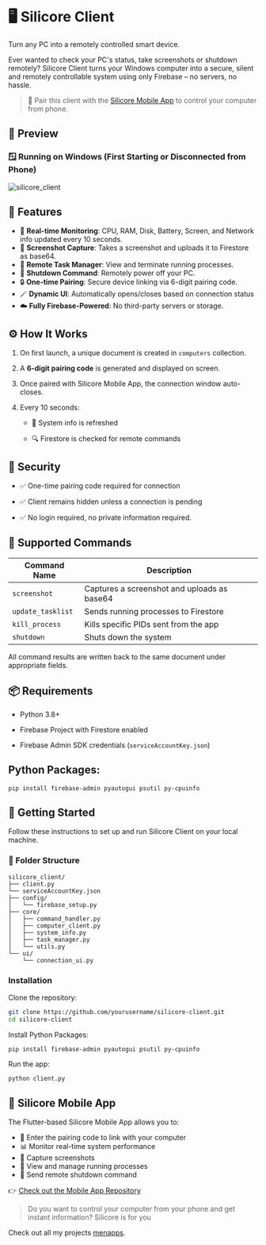 # 🖥️ Silicore Client
Turn any PC into a remotely controlled smart device.

Ever wanted to check your PC's status, take screenshots or shutdown remotely?
Silicore Client turns your Windows computer into a secure, silent and remotely controllable system using only Firebase – no servers, no hassle.

> 📱 Pair this client with the [Silicore Mobile App](https://github.com/menaca/silicore) to control your computer from phone.

## 📸 Preview

### 🪟 Running on Windows (First Starting or Disconnected from Phone)
![silicore_client](https://github.com/user-attachments/assets/88f0fa89-3798-42ef-beed-4712f30152a2)

## 🚀 Features

- 🔁 **Real-time Monitoring**: CPU, RAM, Disk, Battery, Screen, and Network info updated every 10 seconds.
- 📸 **Screenshot Capture**: Takes a screenshot and uploads it to Firestore as base64.
- 🧠 **Remote Task Manager**: View and terminate running processes.
- 🔌 **Shutdown Command**: Remotely power off your PC.
- 🔒 **One-time Pairing**: Secure device linking via 6-digit pairing code.
- 🪄 **Dynamic UI**: Automatically opens/closes based on connection status
- ☁️ **Fully Firebase-Powered**: No third-party servers or storage.

## ⚙️ How It Works

1.  On first launch, a unique document is created in `computers` collection.
    
2.  A **6-digit pairing code** is generated and displayed on screen.
    
3.  Once paired with Silicore Mobile App, the connection window auto-closes.
    
4.  Every 10 seconds:
    
    -   🔁 System info is refreshed
        
    -   🔍 Firestore is checked for remote commands

## 🔐 Security

-   ✅ One-time pairing code required for connection
    
-   ✅ Client remains hidden unless a connection is pending

-   ✅ No login required, no private information required.
    
## 🧪 Supported Commands

| Command Name | Description |
|--|--|
| `screenshot` | Captures a screenshot and uploads as base64 |
|`update_tasklist`| Sends running processes to Firestore |
|`kill_process`| Kills specific PIDs sent from the app |
|`shutdown`| Shuts down the system |

All command results are written back to the same document under appropriate fields.    

## 📦 Requirements

-   Python 3.8+
    
-   Firebase Project with Firestore enabled
    
-   Firebase Admin SDK credentials (`serviceAccountKey.json`)
    

## Python Packages:

`pip install firebase-admin pyautogui psutil py-cpuinfo` 


## 🚀 Getting Started

Follow these instructions to set up and run Silicore Client on your local machine.

### 🧩 Folder Structure

```
silicore_client/
├── client.py
└── serviceAccountKey.json
├── config/
│   └── firebase_setup.py
├── core/
│   ├── command_handler.py
│   ├── computer_client.py
│   ├── system_info.py
│   ├── task_manager.py
│   └── utils.py
└── ui/
    └── connection_ui.py
```

### Installation

Clone the repository:

```bash
git clone https://github.com/yourusername/silicore-client.git
cd silicore-client
```

Install Python Packages:

```
pip install firebase-admin pyautogui psutil py-cpuinfo
```

Run the app:

```bash
python client.py
```

## 📱 Silicore Mobile App

The Flutter-based Silicore Mobile App allows you to:

- 🔑 Enter the pairing code to link with your computer
- 📊 Monitor real-time system performance
- 📸 Capture screenshots
- 🧠 View and manage running processes
- 🔌 Send remote shutdown command

👉 [Check out the Mobile App Repository](https://github.com/menaca/silicore)

> Do you want to control your computer from your phone and get instant information? Silicore is for you

Check out all my projects [menapps](https://www.instagram.com/menapps).
    
